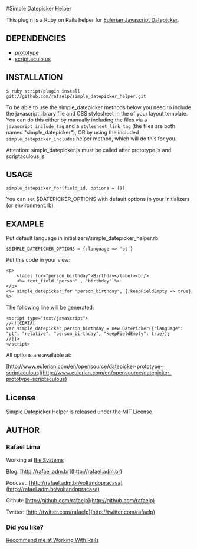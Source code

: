 #Simple Datepicker Helper

This plugin is a Ruby on Rails helper for [Eulerian Javascript Datepicker](http://www.eulerian.com/en/opensource/datepicker-prototype-scriptaculous).

## DEPENDENCIES

* [prototype](http://prototypejs.org)
* [script.aculo.us](http://script.aculo.us)

## INSTALLATION

    $ ruby script/plugin install git://github.com/rafaelp/simple_datepicker_helper.git

To be able to use the simple_datepicker methods below you need to include the javascript library file and CSS stylesheet in the <head> of your layout template.
You can do this either by manually including the files via a `javascript_include_tag` and a `stylesheet_link_tag` (the files are both named "simple_datepicker"), OR by using the included `simple_datepicker_includes` helper method, which will do this for you.

Attention: simple_datepicker.js must be called after prototype.js and scriptaculous.js

## USAGE

    simple_datepicker_for(field_id, options = {})

You can set $DATEPICKER_OPTIONS with default options in your initializers (or environment.rb)

## EXAMPLE

Put default language in initializers/simple_datepicker_helper.rb
    
    $SIMPLE_DATEPICKER_OPTIONS = {:language => 'pt'}

Put this code in your view:

    <p>
	    <label for="person_birthday">Birthday</label><br/>
	    <%= text_field "person" , "birthday" %>
    </p>
    <%= simple_datepicker_for "person_birthday", {:keepFieldEmpty => true} %>

The following line will be generated:

    <script type="text/javascript">
    //<![CDATA[
    var simple_datepicker_person_birthday = new DatePicker({"language": "pt", "relative": "person_birthday", "keepFieldEmpty": true});
    //]]>
    </script>

All options are available at:

[http://www.eulerian.com/en/opensource/datepicker-prototype-scriptaculous](http://www.eulerian.com/en/opensource/datepicker-prototype-scriptaculous)

## License

Simple Datepicker Helper is released under the MIT License.

## AUTHOR

### **Rafael Lima**

Working at [BielSystems](http://bielsystems.com.br)

Blog: [http://rafael.adm.br](http://rafael.adm.br)

Podcast: [http://rafael.adm.br/voltandopracasa](http://rafael.adm.br/voltandopracasa)

Github: [http://github.com/rafaelp](http://github.com/rafaelp)

Twitter: [http://twitter.com/rafaelp](http://twitter.com/rafaelp)

### Did you like?

[Recommend me at Working With Rails](http://workingwithrails.com/recommendation/new/person/14248-rafael-lima)
